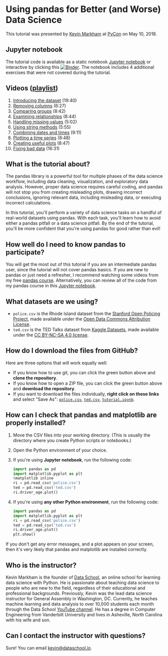 # Using pandas for Better (and Worse) Data Science

This tutorial was presented by [Kevin Markham](http://www.dataschool.io/about/) at [PyCon](https://us.pycon.org/2018/schedule/presentation/68/) on May 10, 2018.

## Jupyter notebook

The tutorial code is available as a static notebook [Jupyter notebook](tutorial.ipynb) or interactive by clicking this [![Binder](https://mybinder.org/badge_logo.svg)](https://mybinder.org/v2/gh/upendrak/pycon-2018-tutorial/master). The notebook includes 4 additional exercises that were not covered during the tutorial. 

## Videos ([playlist](https://www.youtube.com/playlist?list=PL5-da3qGB5IBITZj_dYSFqnd_15JgqwA6))

1. [Introducing the dataset](https://www.youtube.com/watch?v=hl-TGI4550M&list=PL5-da3qGB5IBITZj_dYSFqnd_15JgqwA6&index=1) (19:40)
2. [Removing columns](https://www.youtube.com/watch?v=TW5RqdDBasg&list=PL5-da3qGB5IBITZj_dYSFqnd_15JgqwA6&index=2) (6:27)
3. [Comparing groups](https://www.youtube.com/watch?v=d0oBRIONOEw&list=PL5-da3qGB5IBITZj_dYSFqnd_15JgqwA6&index=3) (8:42)
4. [Examining relationships](https://www.youtube.com/watch?v=WzpGq1X5U1M&list=PL5-da3qGB5IBITZj_dYSFqnd_15JgqwA6&index=4) (8:44)
5. [Handling missing values](https://www.youtube.com/watch?v=3D6smaE9c-g&list=PL5-da3qGB5IBITZj_dYSFqnd_15JgqwA6&index=5) (5:02)
6. [Using string methods](https://www.youtube.com/watch?v=4tTO_xH4aQE&list=PL5-da3qGB5IBITZj_dYSFqnd_15JgqwA6&index=6) (5:55)
7. [Combining dates and times](https://www.youtube.com/watch?v=W0zGzXQmE7c&list=PL5-da3qGB5IBITZj_dYSFqnd_15JgqwA6&index=7) (9:11)
8. [Plotting a time series](https://www.youtube.com/watch?v=jV24N7SPXEU&list=PL5-da3qGB5IBITZj_dYSFqnd_15JgqwA6&index=8) (8:48)
9. [Creating useful plots](https://www.youtube.com/watch?v=GsQ6x3pt2w4&list=PL5-da3qGB5IBITZj_dYSFqnd_15JgqwA6&index=9) (8:47)
10. [Fixing bad data](https://www.youtube.com/watch?v=8U8ob9bXakY&list=PL5-da3qGB5IBITZj_dYSFqnd_15JgqwA6&index=10) (16:31)

## What is the tutorial about?

The pandas library is a powerful tool for multiple phases of the data science workflow, including data cleaning, visualization, and exploratory data analysis. However, proper data science requires careful coding, and pandas will not stop you from creating misleading plots, drawing incorrect conclusions, ignoring relevant data, including misleading data, or executing incorrect calculations.

In this tutorial, you'll perform a variety of data science tasks on a handful of real-world datasets using pandas. With each task, you'll learn how to avoid either a pandas pitfall or a data science pitfall. By the end of the tutorial, you'll be more confident that you're using pandas for good rather than evil!

## How well do I need to know pandas to participate?

You will get the most out of this tutorial if you are an intermediate pandas user, since the tutorial will not cover pandas basics. If you are new to pandas or just need a refresher, I recommend watching some videos from my free [pandas course](http://www.dataschool.io/easier-data-analysis-with-pandas/). Alternatively, you can review all of the code from my pandas course in this [Jupyter notebook](http://nbviewer.jupyter.org/github/justmarkham/pandas-videos/blob/master/pandas.ipynb).

## What datasets are we using?

* `police.csv` is the Rhode Island dataset from the [Stanford Open Policing Project](https://openpolicing.stanford.edu/), made available under the [Open Data Commons Attribution License](https://opendatacommons.org/licenses/by/summary/).
* `ted.csv` is the TED Talks dataset from [Kaggle Datasets](https://www.kaggle.com/rounakbanik/ted-talks), made available under the [CC BY-NC-SA 4.0 license](https://creativecommons.org/licenses/by-nc-sa/4.0/).

## How do I download the files from GitHub?

Here are three options that will work equally well:

- If you know how to use git, you can click the green button above and **clone the repository**.
- If you know how to open a ZIP file, you can click the green button above and **download the repository**.
- If you want to download the files individually, **right click on these links** and select "Save As": [`police.csv`](https://raw.githubusercontent.com/justmarkham/pycon-2018-tutorial/master/police.csv), [`ted.csv`](https://raw.githubusercontent.com/justmarkham/pycon-2018-tutorial/master/ted.csv), [`tutorial.ipynb`](https://raw.githubusercontent.com/justmarkham/pycon-2018-tutorial/master/tutorial.ipynb).

## How can I check that pandas and matplotlib are properly installed?

1. Move the CSV files into your working directory. (This is usually the directory where you create Python scripts or notebooks.)
2. Open the Python environment of your choice.
3. If you're using **Jupyter notebook**, run the following code:

    ```python
    import pandas as pd
	import matplotlib.pyplot as plt
	%matplotlib inline
	ri = pd.read_csv('police.csv')
	ted = pd.read_csv('ted.csv')
	ri.driver_age.plot()
	```

4. If you're using **any other Python environment**, run the following code:

    ```python
    import pandas as pd
	import matplotlib.pyplot as plt
	ri = pd.read_csv('police.csv')
	ted = pd.read_csv('ted.csv')
	ri.driver_age.plot()
	plt.show()
	```

If you don't get any error messages, and a plot appears on your screen, then it's very likely that pandas and matplotlib are installed correctly.

## Who is the instructor?

Kevin Markham is the founder of [Data School](http://www.dataschool.io/), an online school for learning data science with Python. He is passionate about teaching data science to people who are new to the field, regardless of their educational and professional backgrounds. Previously, Kevin was the lead data science instructor for General Assembly in Washington, DC. Currently, he teaches machine learning and data analysis to over 10,000 students each month through the Data School [YouTube channel](https://www.youtube.com/dataschool). He has a degree in Computer Engineering from Vanderbilt University and lives in Asheville, North Carolina with his wife and son.

## Can I contact the instructor with questions?

Sure! You can email [kevin@dataschool.io](mailto:kevin@dataschool.io).
